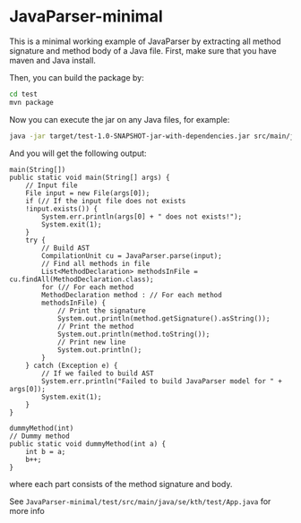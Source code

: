 # JavaParser-minimal

This is a minimal working example of JavaParser by extracting all method signature and method body of a Java file. First, make sure that you have maven and Java install.

Then, you can build the package by:
```bash
cd test
mvn package
```

Now you can execute the jar on any Java files, for example:
```bash
java -jar target/test-1.0-SNAPSHOT-jar-with-dependencies.jar src/main/java/se/kth/test/App.java
```

And you will get the following output:
```
main(String[])
public static void main(String[] args) {
    // Input file
    File input = new File(args[0]);
    if (// If the input file does not exists
    !input.exists()) {
        System.err.println(args[0] + " does not exists!");
        System.exit(1);
    }
    try {
        // Build AST
        CompilationUnit cu = JavaParser.parse(input);
        // Find all methods in file
        List<MethodDeclaration> methodsInFile = cu.findAll(MethodDeclaration.class);
        for (// For each method
        MethodDeclaration method : // For each method
        methodsInFile) {
            // Print the signature
            System.out.println(method.getSignature().asString());
            // Print the method
            System.out.println(method.toString());
            // Print new line
            System.out.println();
        }
    } catch (Exception e) {
        // If we failed to build AST
        System.err.println("Failed to build JavaParser model for " + args[0]);
        System.exit(1);
    }
}

dummyMethod(int)
// Dummy method
public static void dummyMethod(int a) {
    int b = a;
    b++;
}
```
where each part consists of the method signature and body.

See `JavaParser-minimal/test/src/main/java/se/kth/test/App.java` for more info
